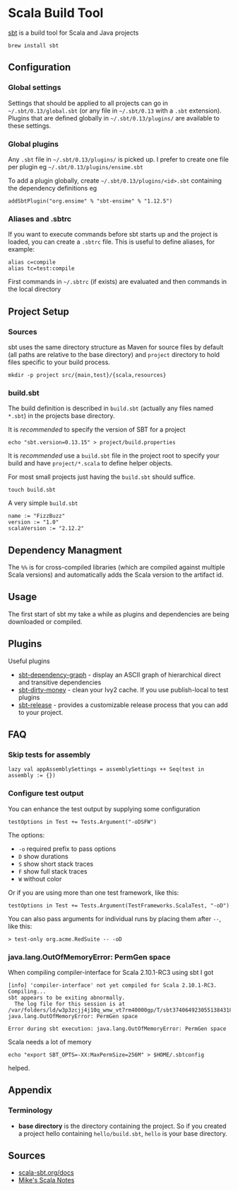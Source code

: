 # Scala Build Tool #

[sbt](http://www.scala-sbt.org/) is a build tool for Scala and Java projects

	brew install sbt

## Configuration ##

### Global settings ###

Settings that should be applied to all projects can go in `~/.sbt/0.13/global.sbt` (or any file in `~/.sbt/0.13` with a `.sbt` extension). Plugins that are defined globally in `~/.sbt/0.13/plugins/` are available to these settings.

### Global plugins ###

Any `.sbt` file in `~/.sbt/0.13/plugins/` is picked up. I prefer to create one file per plugin eg `~/.sbt/0.13/plugins/ensime.sbt`

To add a plugin globally, create `~/.sbt/0.13/plugins/<id>.sbt` containing the dependency definitions eg

```
addSbtPlugin("org.ensime" % "sbt-ensime" % "1.12.5")
```

### Aliases and .sbtrc ###

If you want to execute commands before sbt starts up and the project is loaded, you can create a `.sbtrc` file. This is useful to define aliases, for example:

```
alias c=compile
alias tc=test:compile
```

First commands in `~/.sbtrc` (if exists) are evaluated and then commands in the local directory

## Project Setup ##

### Sources ###

sbt uses the same directory structure as Maven for source files by default (all paths are relative to the base directory) and `project` directory to hold files specific to your build process.

```
mkdir -p project src/{main,test}/{scala,resources}
```

### build.sbt ###

The build definition is described in `build.sbt` (actually any files named `*.sbt`) in the projects base directory.

It is *recommended* to specify the version of SBT for a project

```
echo "sbt.version=0.13.15" > project/build.properties
```

It is *recommended* use a `build.sbt` file in the project root to specify your build and have `project/*.scala` to define helper objects.

For most small projects just having the `build.sbt` should suffice.

	touch build.sbt

A very simple `build.sbt`

```
name := "FizzBuzz"
version := "1.0"
scalaVersion := "2.12.2"
```

## Dependency Managment ##

The `%%` is for cross-compiled libraries (which are compiled against multiple Scala versions) and automatically adds the Scala version to the artifact id.

## Usage ##

The first start of sbt my take a while as plugins and dependencies are being downloaded or compiled.

## Plugins ##

Useful plugins

- [sbt-dependency-graph](https://github.com/jrudolph/sbt-dependency-graph) - display an ASCII graph of hierarchical direct and transitive dependencies
- [sbt-dirty-money](https://github.com/sbt/sbt-dirty-money) - clean your Ivy2 cache. If you use publish-local to test plugins
- [sbt-release](https://github.com/sbt/sbt-release) - provides a customizable release process that you can add to your project.

## FAQ ##

### Skip tests for assembly ###

	lazy val appAssemblySettings = assemblySettings ++ Seq(test in assembly := {})

### Configure test output ###

You can enhance the test output by supplying some configuration

	testOptions in Test += Tests.Argument("-oDSFW")

The options:

- `-o` required prefix to pass options
- `D` show durations
- `S` show short stack traces
- `F` show full stack traces
- `W` without color

Or if you are using more than one test framework, like this:

	testOptions in Test += Tests.Argument(TestFrameworks.ScalaTest, "-oD")

You can also pass arguments for individual runs by placing them after `--`, like this:

	> test-only org.acme.RedSuite -- -oD

### java.lang.OutOfMemoryError: PermGen space ###

When compiling compiler-interface for Scala 2.10.1-RC3 using sbt I got

	[info] 'compiler-interface' not yet compiled for Scala 2.10.1-RC3. Compiling...
	sbt appears to be exiting abnormally.
	  The log file for this session is at /var/folders/ld/w3p3zcjj4j10q_wnw_vt7rm40000gp/T/sbt3740649230551384318.log
	java.lang.OutOfMemoryError: PermGen space

	Error during sbt execution: java.lang.OutOfMemoryError: PermGen space

Scala needs a lot of memory

	echo "export SBT_OPTS=-XX:MaxPermSize=256M" > $HOME/.sbtconfig

helped.

## Appendix

### Terminology

* **base directory** is the directory containing the project. So if you created a project hello containing `hello/build.sbt`, `hello` is your base directory.

## Sources ##

- [scala-sbt.org/docs](http://www.scala-sbt.org/0.12.4/docs/)
- [Mike's Scala Notes](http://scala.micronauticsresearch.com/sbt)
